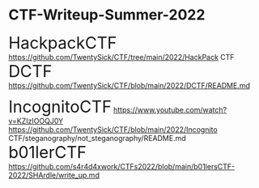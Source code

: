# CTF-Writeup-Summer-2022
<font size="6">HackpackCTF</font> 
https://github.com/TwentySick/CTF/tree/main/2022/HackPack CTF
<font size="6">DCTF</font> 
https://github.com/TwentySick/CTF/blob/main/2022/DCTF/README.md

<font size="6">IncognitoCTF</font> 
https://www.youtube.com/watch?v=KZIzIOOQJ0Y
https://github.com/TwentySick/CTF/blob/main/2022/Incognito CTF/steganography/not_steganography/README.md
<font size="6">b01lerCTF</font> 
https://github.com/s4r4d4xwork/CTFs2022/blob/main/b01lersCTF-2022/SHArdle/write_up.md
